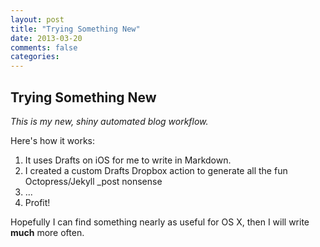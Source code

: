 ```yaml
---
layout: post
title: "Trying Something New"
date: 2013-03-20
comments: false
categories:
---
```

Trying Something New
---
_This is my new, shiny automated blog workflow._

Here's how it works:

1. It uses Drafts on iOS for me to write in Markdown.
2. I created a custom Drafts Dropbox action to generate all the fun Octopress/Jekyll _post nonsense
3. ...
4. Profit!

Hopefully I can find something nearly as useful for OS X, then I will write __much__ more often.